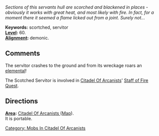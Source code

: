 *Sections of this servants hull are scorched and blackened in places -
obviously it works with great heat, and most likely with fire. In fact,
for a moment there it seemed a flame licked out from a joint. Surely
not...*

**Keywords:** scortched, servitor  
**[Level](Level.md "wikilink"):** 60.  
**[Alignment](Alignment.md "wikilink"):** demonic.  

## Comments

The servitor crashes to the ground and from its wreckage roars an
[elemental](Furious_Fire_Elemental.md "wikilink")!

The Scotched Servitor is involved in [Citadel Of
Arcanists](:Category:_Citadel_Of_Arcanists.md "wikilink")' [Staff of
Fire Quest](Staff_Of_Fire_Quest.md "wikilink").

## Directions

**[Area](:Category:_Areas.md "wikilink"):** [Citadel Of Arcanists
](:Category:_Citadel_Of_Arcanists.md "wikilink")
([Map](Citadel_Of_Arcanists_Map.md "wikilink")).  
It is portable.

[Category: Mobs In Citadel Of
Arcanists](Category:_Mobs_In_Citadel_Of_Arcanists "wikilink")

